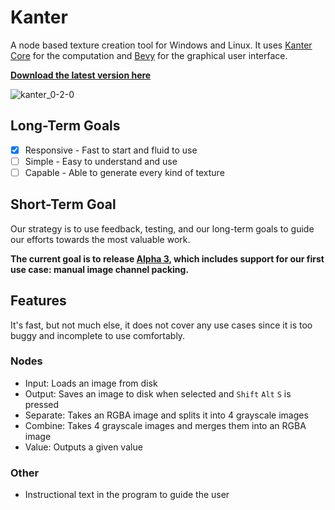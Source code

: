 # Kanter
A node based texture creation tool for Windows and Linux. It uses [Kanter Core](https://github.com/lukors/kanter_core) for the computation and [Bevy](https://github.com/bevyengine/bevy) for the graphical user interface.

[**Download the latest version here**](https://github.com/lukors/kanter/releases/latest)

![kanter_0-2-0](https://user-images.githubusercontent.com/1719884/117169645-908b1d80-adc9-11eb-9aee-6815c34d3f53.png)

## Long-Term Goals
- [x] Responsive - Fast to start and fluid to use
- [ ] Simple - Easy to understand and use
- [ ] Capable - Able to generate every kind of texture

## Short-Term Goal
Our strategy is to use feedback, testing, and our long-term goals to guide our efforts towards the most valuable work.

**The current goal is to release [Alpha 3](https://github.com/lukors/kanter/milestone/4), which includes support for our first use case: manual image channel packing.**

## Features
It's fast, but not much else, it does not cover any use cases since it is too buggy and incomplete to use comfortably.

### Nodes
- Input: Loads an image from disk
- Output: Saves an image to disk when selected and `Shift` `Alt` `S` is pressed
- Separate: Takes an RGBA image and splits it into 4 grayscale images
- Combine: Takes 4 grayscale images and merges them into an RGBA image
- Value: Outputs a given value

### Other
- Instructional text in the program to guide the user
